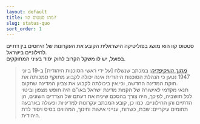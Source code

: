 ```yaml
---
layout: default
title: מהו סטטוס קוו?
slug: status-quo
sort_order: 1
---
```


סטטוס קוו הוא מושג בפוליטיקה הישראלית הקובע את העקרונות של היחסים בין דתיים לחילוניים בישראל.  
בפועל, יש לו משקל הקרוב לחוק יסוד בעיני המחוקקים.  

> <cite><a href="https://he.wikipedia.org/wiki/סטטוס_קוו_(ישראל)#היסטוריה">מתוך הוויקיפדיה</a>:</cite>
> במכתב שנשלח [על ידי ראשי הסוכנות היהודית] ב-19 ביוני 1947 נטען כי הנהלת הסוכנות היהודית אינה יכולה לקבוע מתוקף סמכותה את חוקת המדינה החדשה, וכי אין ביכולתה לקבוע את צביון המדינה שתקום.  
> תנאי מקדמי לאישורה של הקמת מדינת ישראל באו"ם היה חופש מצפון וביטוי לכל תושביה, לפיכך, היה צורך בהסכם שיניח את דעתם של הצדדים השונים, הן הדתיים והן החילוניים. כמו כן, קובע המכתב עקרונות למדיניות ופעולה בארבעה תחומים עיקריים: שבת, כשרות, ענייני אישות וחינוך, המהווים בסיס ויסוד לדת היהודית.